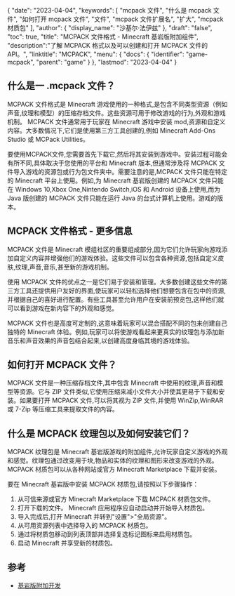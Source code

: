 {
"date": "2023-04-04",
  "keywords": [
"mcpack 文件",
"什么是 mcpack 文件",
"如何打开 mcpack 文件",
"文件",
"mcpack 文件扩展名",
"扩大",
"mcpack 材质包"
],
  "author": {
"display_name": "沙基尔·法伊兹"
},
"draft": "false",
"toc": true,
"title": "MCPACK 文件格式 - Minecraft 基岩版附加组件",
  "description":"了解 MCPACK 格式以及可以创建和打开 MCPACK 文件的 API。",
"linktitle": "MCPACK",
  "menu": {
    "docs": {
      "identifier": "game-mcpack",
"parent": "game"
}
},
"lastmod": "2023-04-04"
}

## 什么是一 .mcpack 文件？

MCPACK 文件格式是 Minecraft 游戏使用的一种格式,是包含不同类型资源（例如声音,纹理和模型）的压缩存档文件。这些资源可用于修改游戏的行为,外观和游戏机制。 MCPACK 文件通常用于玩家在 Minecraft 游戏中安装 mod,资源和自定义内容。大多数情况下,它们是使用第三方工具创建的,例如 Minecraft Add-Ons Studio 或 MCPack Utilities。

要使用MCPACK文件,您需要首先下载它,然后将其安装到游戏中。安装过程可能会有所不同,具体取决于您使用的平台和 Minecraft 版本,但通常涉及将 MCPACK 文件导入游戏的资源包或行为包文件夹中。需要注意的是,MCPACK 文件只能在特定的 Minecraft 平台上使用。例如,为 Minecraft 基岩版创建的 MCPACK 文件只能在 Windows 10,Xbox One,Nintendo Switch,iOS 和 Android 设备上使用,而为 Java 版创建的 MCPACK 文件只能在运行 Java 的台式计算机上使用。游戏的版本。

## MCPACK 文件格式 - 更多信息

MCPACK 文件是 Minecraft 模组社区的重要组成部分,因为它们允许玩家向游戏添加自定义内容并增强他们的游戏体验。这些文件可以包含各种资源,包括自定义皮肤,纹理,声音,音乐,甚至新的游戏机制。

使用 MCPACK 文件的优点之一是它们易于安装和管理。大多数创建这些文件的第三方工具还提供用户友好的界面,使玩家可以轻松选择他们想要包含在包中的资源,并根据自己的喜好进行配置。有些工具甚至允许用户在安装前预览包,这样他们就可以看到游戏在新内容下的外观和感觉。

MCPACK 文件也是高度可定制的,这意味着玩家可以混合搭配不同的包来创建自己独特的 Minecraft 体验。例如,玩家可以将使游戏看起来更真实的纹理包与添加新音乐和声音效果的声音包结合起来,以创建高度身临其境的游戏体验。

## 如何打开 MCPACK 文件？

MCPACK 文件是一种压缩存档文件,其中包含 Minecraft 中使用的纹理,声音和模型等资源。它与 ZIP 文件类似,它使用压缩来减小文件大小并使其更易于下载和安装。如果要打开 MCPACK 文件,可以将其视为 ZIP 文件,并使用 WinZip,WinRAR 或 7-Zip 等压缩工具来提取文件的内容。

## 什么是 MCPACK 纹理包以及如何安装它们？

MCPACK 纹理包是 Minecraft 基岩版游戏的附加组件,允许玩家自定义游戏的外观和感觉。纹理包通过改变用于块,物品和实体的纹理和图形来改变游戏的外观。 MCPACK 材质包可以从各种网站或官方 Minecraft Marketplace 下载并安装。

要在 Minecraft 基岩版中安装 MCPACK 材质包,请按照以下步骤操作：

1. 从可信来源或官方 Minecraft Marketplace 下载 MCPACK 材质包文件。
2. 打开下载的文件。 Minecraft 应用程序应自动启动并开始导入材质包。
3. 导入完成后,打开 Minecraft 并转到"设置">"全局资源"。
4. 从可用资源列表中选择导入的 MCPACK 材质包。
5. 通过将材质包移动到列表顶部并选择复选标记图标来启用材质包。
6. 启动 Minecraft 并享受新的材质包。

## 参考

* [基岩版附加开发](https://learn.microsoft.com/en-us/minecraft/creator/documents/gettingstarted)

